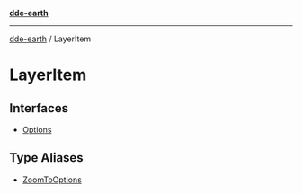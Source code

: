 [**dde-earth**](../../../README.md)

***

[dde-earth](../../../globals.md) / LayerItem

# LayerItem

## Interfaces

- [Options](interfaces/Options.md)

## Type Aliases

- [ZoomToOptions](type-aliases/ZoomToOptions.md)
